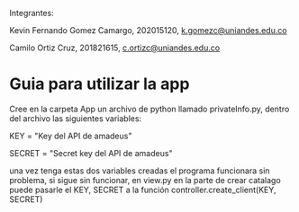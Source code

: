 Integrantes:

Kevin Fernando Gomez Camargo, 202015120, k.gomezc@uniandes.edu.co

Camilo Ortiz Cruz, 201821615, c.ortizc@uniandes.edu.co


# Guia para utilizar la app #

Cree en la carpeta App un archivo de python llamado privateInfo.py, dentro del archivo las siguientes variables:

KEY = "Key del API de amadeus"

SECRET = "Secret key del API de amadeus"

una vez tenga estas dos variables creadas el programa funcionara sin problema, si sigue sin funcionar, en view.py en la parte de crear catalago puede pasarle el KEY, SECRET a la función controller.create_client(KEY, SECRET)
